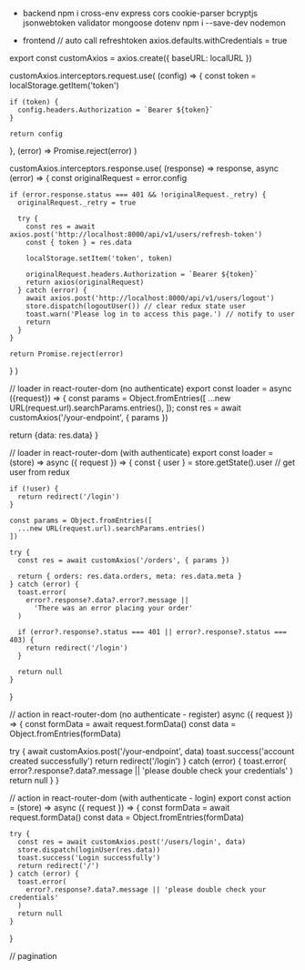 - backend
  npm i cross-env express cors cookie-parser bcryptjs jsonwebtoken validator mongoose dotenv
  npm i --save-dev nodemon

- frontend
  // auto call refreshtoken
  axios.defaults.withCredentials = true

export const customAxios = axios.create({
baseURL: localURL
})

customAxios.interceptors.request.use(
(config) => {
const token = localStorage.getItem('token')

    if (token) {
      config.headers.Authorization = `Bearer ${token}`
    }

    return config

},
(error) => Promise.reject(error)
)

customAxios.interceptors.response.use(
(response) => response,
async (error) => {
const originalRequest = error.config

    if (error.response.status === 401 && !originalRequest._retry) {
      originalRequest._retry = true

      try {
        const res = await axios.post('http://localhost:8000/api/v1/users/refresh-token')
        const { token } = res.data

        localStorage.setItem('token', token)

        originalRequest.headers.Authorization = `Bearer ${token}`
        return axios(originalRequest)
      } catch (error) {
        await axios.post('http://localhost:8000/api/v1/users/logout')
        store.dispatch(logoutUser()) // clear redux state user
        toast.warn('Please log in to access this page.') // notify to user
        return
      }
    }

    return Promise.reject(error)

}
)

// loader in react-router-dom (no authenticate)
export const loader = async ({request}) => {
const params = Object.fromEntries([
...new URL(request.url).searchParams.entries(),
]);
const res = await customAxios('/your-endpoint', { params })

return {data: res.data}
}

// loader in react-router-dom (with authenticate)
export const loader =
(store) =>
async ({ request }) => {
const { user } = store.getState().user // get user from redux

    if (!user) {
      return redirect('/login')
    }

    const params = Object.fromEntries([
      ...new URL(request.url).searchParams.entries()
    ])

    try {
      const res = await customAxios('/orders', { params })

      return { orders: res.data.orders, meta: res.data.meta }
    } catch (error) {
      toast.error(
        error?.response?.data?.error?.message ||
          'There was an error placing your order'
      )

      if (error?.response?.status === 401 || error?.response?.status === 403) {
        return redirect('/login')
      }

      return null
    }

}

// action in react-router-dom (no authenticate - register)
async ({ request }) => {
const formData = await request.formData()
const data = Object.fromEntries(formData)

try {
await customAxios.post('/your-endpoint', data)
toast.success('account created successfully')
return redirect('/login')
} catch (error) {
toast.error(
error?.response?.data?.message || 'please double check your credentials'
)
return null
}
}

// action in react-router-dom (with authenticate - login)
export const action =
(store) =>
async ({ request }) => {
const formData = await request.formData()
const data = Object.fromEntries(formData)

    try {
      const res = await customAxios.post('/users/login', data)
      store.dispatch(loginUser(res.data))
      toast.success('Login successfully')
      return redirect('/')
    } catch (error) {
      toast.error(
        error?.response?.data?.message || 'please double check your credentials'
      )
      return null
    }

}

// pagination
